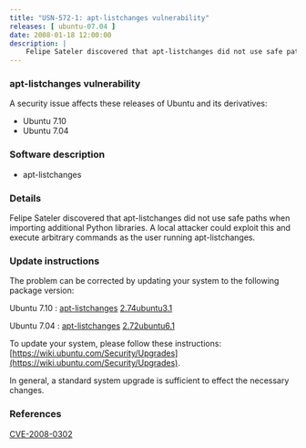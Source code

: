 ```yaml
---
title: "USN-572-1: apt-listchanges vulnerability"
releases: [ ubuntu-07.04 ]
date: 2008-01-18 12:00:00
description: |
    Felipe Sateler discovered that apt-listchanges did not use safe paths when importing additional Python libraries.  A local attacker could exploit this and execute arbitrary commands as the user running apt-listchanges. 
--- 
```

 
### apt-listchanges vulnerability

A security issue affects these releases of Ubuntu and its derivatives:

* Ubuntu 7.10
* Ubuntu 7.04

### Software description

* apt-listchanges 

### Details

Felipe Sateler discovered that apt-listchanges did not use safe paths when importing additional Python libraries. A local attacker could exploit this and execute arbitrary commands as the user running apt-listchanges. 

### Update instructions

The problem can be corrected by updating your system to the following package version:

Ubuntu 7.10
 : [apt-listchanges](https://launchpad.net/ubuntu/+source/apt-listchanges) <span> [2.74ubuntu3.1](https://launchpad.net/ubuntu/+source/apt-listchanges/2.74ubuntu3.1) </span> 

Ubuntu 7.04
 : [apt-listchanges](https://launchpad.net/ubuntu/+source/apt-listchanges) <span> [2.72ubuntu6.1](https://launchpad.net/ubuntu/+source/apt-listchanges/2.72ubuntu6.1) </span> 

To update your system, please follow these instructions: [https://wiki.ubuntu.com/Security/Upgrades](https://wiki.ubuntu.com/Security/Upgrades).

In general, a standard system upgrade is sufficient to effect the necessary changes. 

### References

 [CVE-2008-0302](http://people.ubuntu.com/~ubuntu-security/cve/CVE-2008-0302)
 
